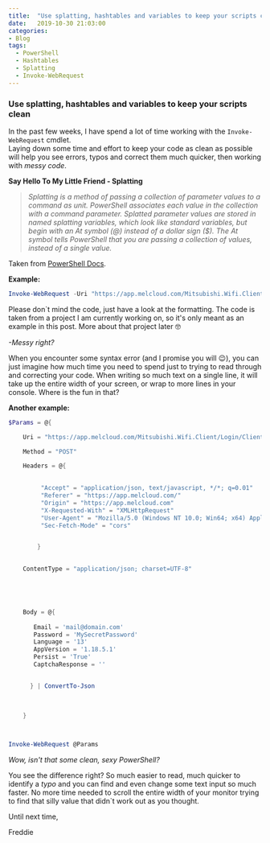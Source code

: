 ```yaml
---
title:  "Use splatting, hashtables and variables to keep your scripts clean"
date:   2019-10-30 21:03:00
categories: 
- Blog
tags:
  - PowerShell
  - Hashtables
  - Splatting
  - Invoke-WebRequest
---
```


### Use splatting, hashtables and variables to keep your scripts clean


In the past few weeks, I have spend a lot of time working with the ````Invoke-WebRequest```` cmdlet.  
Laying down some time and effort to keep your code as clean as possible will help you see errors, typos and correct them much quicker, then working with *messy code*.

**Say Hello To My Little Friend - Splatting**

>*Splatting is a method of passing a collection of parameter values to a command as unit. PowerShell associates each value in the collection with a command parameter. Splatted parameter values are stored in named splatting variables, which look like standard variables, but begin with an At symbol (@) instead of a dollar sign ($). The At symbol tells PowerShell that you are passing a collection of values, instead of a single value.*

Taken from [PowerShell Docs](https://docs.microsoft.com/en-us/powershell/module/microsoft.powershell.core/about/about_splatting?view=powershell-6).

**Example:**  

````powershell
Invoke-WebRequest -Uri "https://app.melcloud.com/Mitsubishi.Wifi.Client/Login/ClientLogin" -Method "POST" -Headers @{"Accept"="application/json, text/javascript, */*; q=0.01"; "Referer"="https://app.melcloud.com/"; "Origin"="https://app.melcloud.com"; "X-Requested-With"="XMLHttpRequest"; "User-Agent"="Mozilla/5.0 (Windows NT 10.0; Win64; x64) AppleWebKit/537.36 (KHTML, like Gecko) Chrome/77.0.3865.120 Safari/537.36"; "Sec-Fetch-Mode"="cors"} -ContentType "application/json; charset=UTF-8" -Body "{`"Email`":`"mail@domain.com`",`"Password`":`"MySecretPassword`",`"Language`":13,`"AppVersion`":`"1.18.5.1`",`"Persist`":true,`"CaptchaResponse`":null}"
````

Please don`t mind the code, just have a look at the formatting. The code is taken from a project I am currently working on,  so it's only meant as an example in this post.
More about that project later :nerd_face:

*-Messy right?*

When you encounter some syntax error (and I promise you will :wink:), you can just imagine how much time you need to spend just to trying to read through and correcting your code. When writing so much text on a single line, it will take up the entire width of your screen, or wrap to more lines in your console. Where is the fun in that?

**Another example:**  

`````powershell
$Params = @{

    Uri = "https://app.melcloud.com/Mitsubishi.Wifi.Client/Login/ClientLogin"

    Method = "POST"

    Headers = @{

           
         "Accept" = "application/json, text/javascript, */*; q=0.01"
         "Referer" = "https://app.melcloud.com/"
         "Origin" = "https://app.melcloud.com"
         "X-Requested-With" = "XMLHttpRequest"
         "User-Agent" = "Mozilla/5.0 (Windows NT 10.0; Win64; x64) AppleWebKit/537.36 (KHTML, like Gecko) Chrome/77.0.3865.120 Safari/537.36"
         "Sec-Fetch-Mode" = "cors"


        }
   

    ContentType = "application/json; charset=UTF-8"



    

    Body = @{
    
       Email = 'mail@domain.com'
       Password = 'MySecretPassword'
       Language = '13'
       AppVersion = '1.18.5.1'
       Persist = 'True'
       CaptchaResponse = ''


      } | ConvertTo-Json
       

    
    }
   


Invoke-WebRequest @Params
``````  
*Wow, isn't that some clean, sexy PowerShell?*  

You see the difference right? So much easier to read, much quicker to identify a *typo* and you can find and even change some text input so much faster. No more time needed to scroll the entire width of your monitor trying to find that silly value that didn`t work out as you thought.



Until next time,

Freddie



